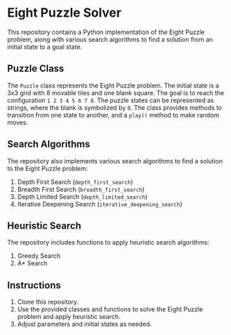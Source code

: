 # Eight Puzzle Solver

This repository contains a Python implementation of the Eight Puzzle problem, along with various search algorithms to find a solution from an initial state to a goal state.

## Puzzle Class

The `Puzzle` class represents the Eight Puzzle problem. The initial state is a 3x3 grid with 8 movable tiles and one blank square. The goal is to reach the configuration `1 2 3 4 5 6 7 8`. The puzzle states can be represented as strings, where the blank is symbolized by `0`. The class provides methods to transition from one state to another, and a `play()` method to make random moves.


## Search Algorithms

The repository also implements various search algorithms to find a solution to the Eight Puzzle problem:

1. Depth First Search (`depth_first_search`)
2. Breadth First Search (`breadth_first_search`)
3. Depth Limited Search (`depth_limited_search`)
4. Iterative Deepening Search (`iterative_deepening_search`)



## Heuristic Search

The repository includes functions to apply heuristic search algorithms:

1. Greedy Search
2. A* Search



## Instructions

1. Clone this repository.
2. Use the provided classes and functions to solve the Eight Puzzle problem and apply heuristic search.
3. Adjust parameters and initial states as needed.
